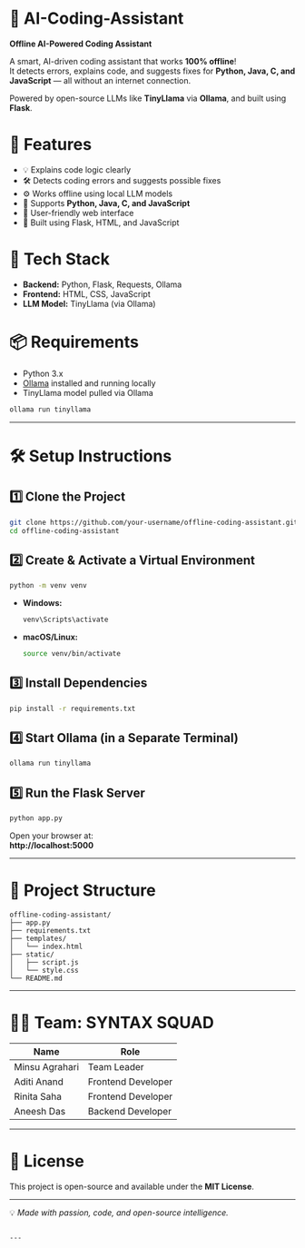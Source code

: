 # 🧠 AI-Coding-Assistant  
**Offline AI-Powered Coding Assistant**

A smart, AI-driven coding assistant that works **100% offline**!  
It detects errors, explains code, and suggests fixes for **Python, Java, C, and JavaScript** — all without an internet connection.

Powered by open-source LLMs like **TinyLlama** via **Ollama**, and built using **Flask**.


# 🚀 Features

- 💡 Explains code logic clearly
- 🛠 Detects coding errors and suggests possible fixes
- ⚙️ Works offline using local LLM models
- 🐍 Supports **Python, Java, C, and JavaScript**
- 🧪 User-friendly web interface
- 🔧 Built using Flask, HTML, and JavaScript


# 🧰 Tech Stack

- **Backend:** Python, Flask, Requests, Ollama
- **Frontend:** HTML, CSS, JavaScript
- **LLM Model:** TinyLlama (via Ollama)


# 📦 Requirements

- Python 3.x
- [Ollama](https://ollama.com/) installed and running locally
- TinyLlama model pulled via Ollama

```bash
ollama run tinyllama
```

---

# 🛠 Setup Instructions

## 1️⃣ Clone the Project

```bash
git clone https://github.com/your-username/offline-coding-assistant.git
cd offline-coding-assistant
```

## 2️⃣ Create & Activate a Virtual Environment

```bash
python -m venv venv
```

- **Windows:**
  ```bash
  venv\Scripts\activate
  ```
- **macOS/Linux:**
  ```bash
  source venv/bin/activate
  ```

## 3️⃣ Install Dependencies

```bash
pip install -r requirements.txt
```

## 4️⃣ Start Ollama (in a Separate Terminal)

```bash
ollama run tinyllama
```

## 5️⃣ Run the Flask Server

```bash
python app.py
```

Open your browser at:  
**http://localhost:5000**

---

# 📁 Project Structure

```
offline-coding-assistant/
├── app.py
├── requirements.txt
├── templates/
│   └── index.html
├── static/
│   ├── script.js
│   └── style.css
└── README.md
```

---

# 👨‍💻 Team: SYNTAX SQUAD

| Name            | Role                |
|-----------------|---------------------|
| Minsu Agrahari  | Team Leader         |
| Aditi Anand     | Frontend Developer  |
| Rinita Saha     | Frontend Developer  |
| Aneesh Das      | Backend Developer   |

---

# 📢 License

This project is open-source and available under the **MIT License**.

---

💡 *Made with passion, code, and open-source intelligence.*
```

---
